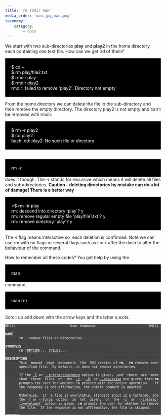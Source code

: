 ```yaml
---
title: 'rm rmdir man'
media_order: 'man.jpg,man.png'
taxonomy:
    category:
        - docs
---
```


 <p>We start with two sub-directories <b>play</b> and <b>play2</b> in the home directory each containing one text file. How can we get rid of them?</p>
<p>
<div style="background-color:black;color:white;padding:20px;">$ cd ~<br> 
$ rm play/file2.txt<br> 
$ rmdir play<br> 
$ rmdir play2<br> 
rmdir: failed to remove 'play2': Directory not empty<br></div>
</p>



<p>From the home directory we can delete the file in the sub-directory and then remove the empty directory. The directory play2 is not empty and can't be removed with rmdir.</p>

<p><div style="background-color:black;color:white;padding:20px;">$ rm -r play2<br> $ cd play2<br> bash: cd: play2: No such file or directory</div><br></p>



<p><div style="background-color:black;color:white;padding:20px;">rm -r</div> does it though. The -r stands for recursive which means it will delete all files and sub=directories. <b>Caution - deleting directories by mistake can do a lot of damage! There is a better way</b></p>



<div style="background-color:black;color:white;padding:20px;">&gt;$ rm -ir play<br> rm: descend into directory 'play'? y<br> rm: remove regular empty file 'play/file1.txt'? y<br> rm: remove directory 'play'? y<br></div>


<p>The -i flag means interactive so&nbsp; each deletion is confirmed. Note we can use rm with no flags or several flags such as i or r after the dash to alter the behaviour of the command.
</p>


<p>How to remember all these codes? You get help by using the
 <div style="background-color:black;color:white;padding:20px;">man</div> command.<br>
</p>

<p><div style="background-color:black;color:white;padding:20px;"> man rm</div><br>
 Scroll up and down with the arrow keys and the letter <kbd>q</kbd> exits.</p>
 
 ![](man.jpg)
